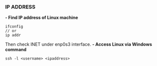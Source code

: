 ### IP ADDRESS

**- Find IP address of Linux machine**
```
ifconfig
// or
ip addr
```
Then check INET under enp0s3 interface. 
**- Access Linux via Windows command**
```
ssh -l <username> <ipaddress>
```
